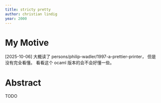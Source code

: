 ```yaml
---
title: stricty pretty
author: christian lindig
year: 2000
---
```


# My Motive

[2025-10-06]
大概读了 persons/philip-wadler/1997-a-prettier-printer，
但是没有完全看懂。
看看这个 ocaml 版本的会不会好懂一些。

# Abstract

TODO
